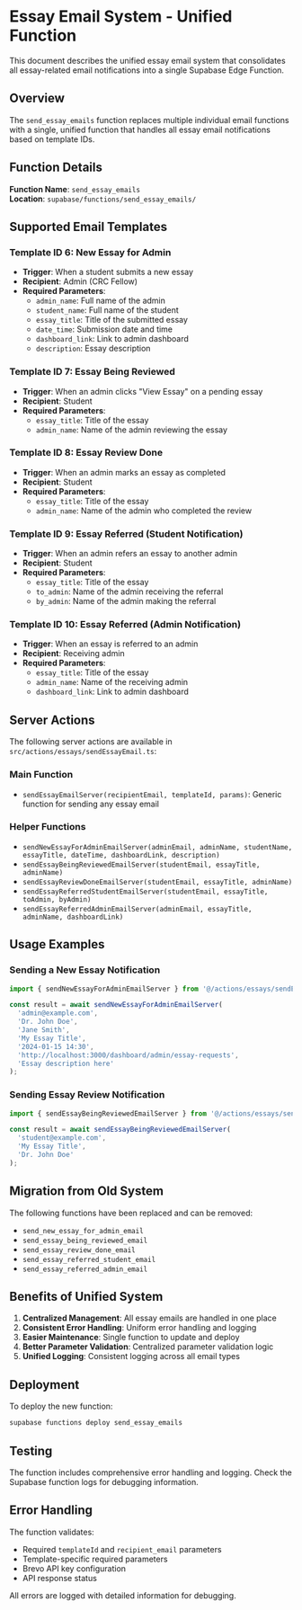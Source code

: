 # Essay Email System - Unified Function

This document describes the unified essay email system that consolidates all essay-related email notifications into a single Supabase Edge Function.

## Overview

The `send_essay_emails` function replaces multiple individual email functions with a single, unified function that handles all essay email notifications based on template IDs.

## Function Details

**Function Name**: `send_essay_emails`  
**Location**: `supabase/functions/send_essay_emails/`

## Supported Email Templates

### Template ID 6: New Essay for Admin
- **Trigger**: When a student submits a new essay
- **Recipient**: Admin (CRC Fellow)
- **Required Parameters**:
  - `admin_name`: Full name of the admin
  - `student_name`: Full name of the student
  - `essay_title`: Title of the submitted essay
  - `date_time`: Submission date and time
  - `dashboard_link`: Link to admin dashboard
  - `description`: Essay description

### Template ID 7: Essay Being Reviewed
- **Trigger**: When an admin clicks "View Essay" on a pending essay
- **Recipient**: Student
- **Required Parameters**:
  - `essay_title`: Title of the essay
  - `admin_name`: Name of the admin reviewing the essay

### Template ID 8: Essay Review Done
- **Trigger**: When an admin marks an essay as completed
- **Recipient**: Student
- **Required Parameters**:
  - `essay_title`: Title of the essay
  - `admin_name`: Name of the admin who completed the review

### Template ID 9: Essay Referred (Student Notification)
- **Trigger**: When an admin refers an essay to another admin
- **Recipient**: Student
- **Required Parameters**:
  - `essay_title`: Title of the essay
  - `to_admin`: Name of the admin receiving the referral
  - `by_admin`: Name of the admin making the referral

### Template ID 10: Essay Referred (Admin Notification)
- **Trigger**: When an essay is referred to an admin
- **Recipient**: Receiving admin
- **Required Parameters**:
  - `essay_title`: Title of the essay
  - `admin_name`: Name of the receiving admin
  - `dashboard_link`: Link to admin dashboard

## Server Actions

The following server actions are available in `src/actions/essays/sendEssayEmail.ts`:

### Main Function
- `sendEssayEmailServer(recipientEmail, templateId, params)`: Generic function for sending any essay email

### Helper Functions
- `sendNewEssayForAdminEmailServer(adminEmail, adminName, studentName, essayTitle, dateTime, dashboardLink, description)`
- `sendEssayBeingReviewedEmailServer(studentEmail, essayTitle, adminName)`
- `sendEssayReviewDoneEmailServer(studentEmail, essayTitle, adminName)`
- `sendEssayReferredStudentEmailServer(studentEmail, essayTitle, toAdmin, byAdmin)`
- `sendEssayReferredAdminEmailServer(adminEmail, essayTitle, adminName, dashboardLink)`

## Usage Examples

### Sending a New Essay Notification
```typescript
import { sendNewEssayForAdminEmailServer } from '@/actions/essays/sendEssayEmail';

const result = await sendNewEssayForAdminEmailServer(
  'admin@example.com',
  'Dr. John Doe',
  'Jane Smith',
  'My Essay Title',
  '2024-01-15 14:30',
  'http://localhost:3000/dashboard/admin/essay-requests',
  'Essay description here'
);
```

### Sending Essay Review Notification
```typescript
import { sendEssayBeingReviewedEmailServer } from '@/actions/essays/sendEssayEmail';

const result = await sendEssayBeingReviewedEmailServer(
  'student@example.com',
  'My Essay Title',
  'Dr. John Doe'
);
```

## Migration from Old System

The following functions have been replaced and can be removed:
- `send_new_essay_for_admin_email`
- `send_essay_being_reviewed_email`
- `send_essay_review_done_email`
- `send_essay_referred_student_email`
- `send_essay_referred_admin_email`

## Benefits of Unified System

1. **Centralized Management**: All essay emails are handled in one place
2. **Consistent Error Handling**: Uniform error handling and logging
3. **Easier Maintenance**: Single function to update and deploy
4. **Better Parameter Validation**: Centralized parameter validation logic
5. **Unified Logging**: Consistent logging across all email types

## Deployment

To deploy the new function:

```bash
supabase functions deploy send_essay_emails
```

## Testing

The function includes comprehensive error handling and logging. Check the Supabase function logs for debugging information.

## Error Handling

The function validates:
- Required `templateId` and `recipient_email` parameters
- Template-specific required parameters
- Brevo API key configuration
- API response status

All errors are logged with detailed information for debugging.
